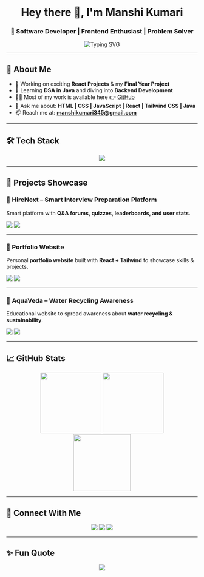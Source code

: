 <h1 align="center">Hey there 👋, I'm Manshi Kumari</h1>
<h3 align="center">🚀 Software Developer | Frontend Enthusiast | Problem Solver</h3>

<p align="center">
  <img src="https://readme-typing-svg.demolab.com?font=Fira+Code&pause=1000&color=F75C7E&center=true&vCenter=true&width=500&lines=Frontend+Developer;React+%2B+Tailwind+Specialist;DSA+in+Java+Learner;Always+learning+new+techs+✨" alt="Typing SVG" />
</p>

---

## 🌟 About Me  

- 🔭 Working on exciting **React Projects** & my **Final Year Project**  
- 🌱 Learning **DSA in Java** and diving into **Backend Development**  
- 👩‍💻 Most of my work is available here 👉 [GitHub](https://github.com/manshikumari67)  
- 💬 Ask me about: **HTML | CSS | JavaScript | React | Tailwind CSS | Java**  
- 📫 Reach me at: **manshikumari345@gmail.com**  

---

## 🛠️ Tech Stack  

<div align="center">
  <img src="https://skillicons.dev/icons?i=html,css,js,react,tailwind,java,git,github,vscode" />
</div>

---

## 🚀 Projects Showcase  

### 🔹 HireNext – Smart Interview Preparation Platform  
Smart platform with **Q&A forums, quizzes, leaderboards, and user stats**.  
<p>
  <a href="https://github.com/manshikumari67/HireNext"><img src="https://img.shields.io/badge/GitHub-100000?style=for-the-badge&logo=github&logoColor=white" /></a>
  <a href="https://your-live-demo-link.com"><img src="https://img.shields.io/badge/Live_Demo-28a745?style=for-the-badge&logo=vercel&logoColor=white" /></a>
</p>

---

### 🔹 Portfolio Website  
Personal **portfolio website** built with **React + Tailwind** to showcase skills & projects.  
<p>
  <a href="https://github.com/manshikumari67/Portfolio"><img src="https://img.shields.io/badge/GitHub-100000?style=for-the-badge&logo=github&logoColor=white" /></a>
  <a href="https://your-portfolio-link.com"><img src="https://img.shields.io/badge/Live_Demo-28a745?style=for-the-badge&logo=vercel&logoColor=white" /></a>
</p>

---

### 🔹 AquaVeda – Water Recycling Awareness  
Educational website to spread awareness about **water recycling & sustainability**.  
<p>
  <a href="https://github.com/manshikumari67/AquaVeda"><img src="https://img.shields.io/badge/GitHub-100000?style=for-the-badge&logo=github&logoColor=white" /></a>
  <a href="https://your-aquaveda-link.com"><img src="https://img.shields.io/badge/Live_Demo-28a745?style=for-the-badge&logo=vercel&logoColor=white" /></a>
</p>

---

## 📈 GitHub Stats  

<div align="center">
  <img src="https://github-readme-stats.vercel.app/api?username=manshikumari67&show_icons=true&theme=radical&hide_border=true" height="160" />
  <img src="https://github-readme-streak-stats.herokuapp.com/?user=manshikumari67&theme=radical&hide_border=true" height="160" />
</div>

<div align="center">
  <img src="https://github-readme-stats.vercel.app/api/top-langs/?username=manshikumari67&layout=compact&theme=radical&hide_border=true" height="150" />
</div>

---

## 🔗 Connect With Me  

<p align="center">
  <a href="mailto:manshikumari345@gmail.com"><img src="https://img.shields.io/badge/Gmail-D14836?style=for-the-badge&logo=gmail&logoColor=white" /></a>
  <a href="https://linkedin.com/in/your-linkedin-profile"><img src="https://img.shields.io/badge/LinkedIn-0077B5?style=for-the-badge&logo=linkedin&logoColor=white" /></a>
  <a href="https://github.com/manshikumari67"><img src="https://img.shields.io/badge/GitHub-100000?style=for-the-badge&logo=github&logoColor=white" /></a>
</p>

---

## ✨ Fun Quote  

<p align="center">
  <img src="https://quotes-github-readme.vercel.app/api?type=horizontal&theme=radical" />
</p>



